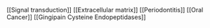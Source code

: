 [[Signal transduction]]
[[Extracellular matrix]]
[[Periodontitis]]
[[Oral Cancer]]
[[Gingipain Cysteine Endopeptidases]]
